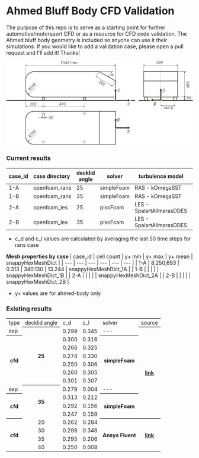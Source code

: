 # Ahmed Bluff Body CFD Validation
The purpose of this repo is to serve as a starting point for further automotive/motorsport CFD or as a resource for CFD code validation. The Ahmed bluff body geometry is included so anyone can use it their simulations. If you would like to add a validation case, please open a pull request and I'll add it! Thanks!
<center><p><img src="docs/ahmed.gif"></p></center>

### Current results

| case_id | case directory | decklid angle | solver | turbulence model | c_d | c_d error | c_l | c_l error |
| --- | :--- | --- | --- | --- | --- | --- | --- | --- |
| 1-A | openfoam_rans | 25 | simpleFoam | RAS - kOmegaSST | 0.299 | 0.000 | 0.339 | -0.006 |
| 1-B | openfoam_rans | 35 | simpleFoam | RAS - kOmegaSST | | | | |
| 2-A | openfoam_les | 25 | pisoFoam | LES - SpalartAllmarasDDES | | | | | 
| 2-B | openfoam_les | 35 | pisoFoam | LES - SpalartAllmarasDDES | | | | |
* c_d and c_l values are calculated by averaging the last 50 time steps for rans case

<b>Mesh properties by case </b>
| case_id | cell count | y+ min | y+ max | y+ mean |  snappyHexMeshDict |
| --- | --- | --- | --- | --- | --- |
| 1-A | 8,250,693 | 0.313 | 340.130 | 13.244 | snappyHexMeshDict_1A |
| 1-B | | | | | snappyHexMeshDict_1B |
| 2-A | | | | | snappyHexMeshDict_2A |
| 2-B | | | | | snappyHexMeshDict_2B |
* y+ values are for ahmed-body only


### Existing results
<table style="width:100%">
  <tr>
    <td>type</td>
    <td>decklid angle</td>
    <td>c_d</td>
    <td>c_l</td>
    <td>solver</td>
    <td>source</td>
  </tr>
  <tr>
    <td>exp</td>
    <th rowspan="7">25</th>
    <td>0.299</td>
    <td>0.345</td>
    <td>---</td>
    <th rowspan="11"><a href="https://online.tugraz.at/tug_online/voe_main2.getVollText?pDocumentNr=81599">link</a></th>
  </tr>
  <tr>
    <th rowspan="6">cfd</th>
    <td>0.300</td>
    <td>0.316</td>
    <th rowspan="6">simpleFoam</th>
  </tr>
  <tr>
    <td>0.266</td>
    <td>0.325</td>
  </tr>
  <tr>
    <td>0.274</td>
    <td>0.330</td>
  </tr>
  <tr>
    <td>0.250</td>
    <td>0.306</td>
  </tr>
  <tr>
    <td>0.260</td>
    <td>0.305</td>
  </tr>
  <tr>
    <td>0.301</td>
    <td>0.307</td>
  </tr>
  <tr>
    <td>exp</td>
    <th rowspan="4">35</td>
    <td>0.279</td>
    <td>0.004</td>
    <td>---</td>
  <tr>
    <th rowspan="3">cfd</th>
    <td>0.313</td>
    <td>0.212</td>
    <th rowspan="3">simpleFoam</th>
  </tr>
  <tr>
    <td>0.292</td>
    <td>0.156</td>
  </tr>
  <tr>
    <td>0.247</td>
    <td>0.159</td>
  </tr>
  <tr>
    <th rowspan="4">cfd</th>
    <td align="center">20</td>
    <td>0.262</td>
    <td>0.284</td>
    <th rowspan="4">Ansys Fluent</th>
    <th rowspan="4"><a href="http://www.iosrjournals.org/iosr-jmce/papers/vol12-issue4/Version-3/M012438794.pdf">link</a></th>
  </tr>
  <tr>
    <td align="center">30</td>
    <td>0.298</td>
    <td>0.348</td>
  </tr>
  <tr>
    <td align="center">35</td>
    <td>0.295</td>
    <td>0.206</td>
  </tr>
  <tr>
    <td align="center">40</td>
    <td>0.250</td>
    <td>0.008</td>
  </tr>
</table>
